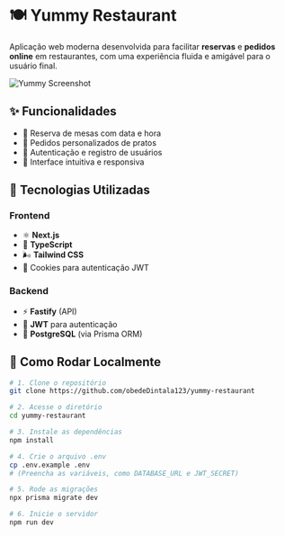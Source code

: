 # 🍽️ Yummy Restaurant

Aplicação web moderna desenvolvida para facilitar **reservas** e **pedidos online** em restaurantes, com uma experiência fluida e amigável para o usuário final.

![Yummy Screenshot](https://user-images.githubusercontent.com/your_screenshot.png) <!-- (adicione um screenshot real se quiser) -->

## ✨ Funcionalidades

- 📆 Reserva de mesas com data e hora
- 🛒 Pedidos personalizados de pratos
- 🔐 Autenticação e registro de usuários
- 🎨 Interface intuitiva e responsiva

## 🧪 Tecnologias Utilizadas

### Frontend
- ⚛️ **Next.js**
- 🔷 **TypeScript**
- 🌬️ **Tailwind CSS**
- 🍪 Cookies para autenticação JWT

### Backend

- ⚡ **Fastify** (API)
- 🔐 **JWT** para autenticação
- 🐘 **PostgreSQL** (via Prisma ORM)

## 🚀 Como Rodar Localmente

```bash
# 1. Clone o repositório
git clone https://github.com/obedeDintala123/yummy-restaurant

# 2. Acesse o diretório
cd yummy-restaurant

# 3. Instale as dependências
npm install

# 4. Crie o arquivo .env
cp .env.example .env
# (Preencha as variáveis, como DATABASE_URL e JWT_SECRET)

# 5. Rode as migrações
npx prisma migrate dev

# 6. Inicie o servidor
npm run dev

